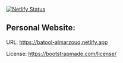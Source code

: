 [![Netlify Status](https://api.netlify.com/api/v1/badges/c31a46ad-3cd8-4f5c-be39-6b33abbc45ef/deploy-status)](https://app.netlify.com/sites/batoolah/deploys)
## Personal Website:

URL: https://batool-almarzouq.netlify.app

License: https://bootstrapmade.com/license/
